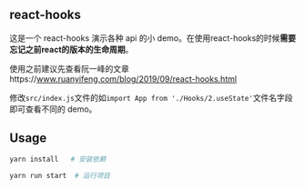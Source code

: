## react-hooks

这是一个 react-hooks 演示各种 api 的小 demo。在使用react-hooks的时候**需要忘记之前react的版本的生命周期**。

使用之前建议先查看阮一峰的文章https://www.ruanyifeng.com/blog/2019/09/react-hooks.html

修改`src/index.js`文件的如`import App from './Hooks/2.useState'`文件名字段即可查看不同的 demo。

## Usage

```sh
yarn install   # 安装依赖

yarn run start	# 运行项目
```

